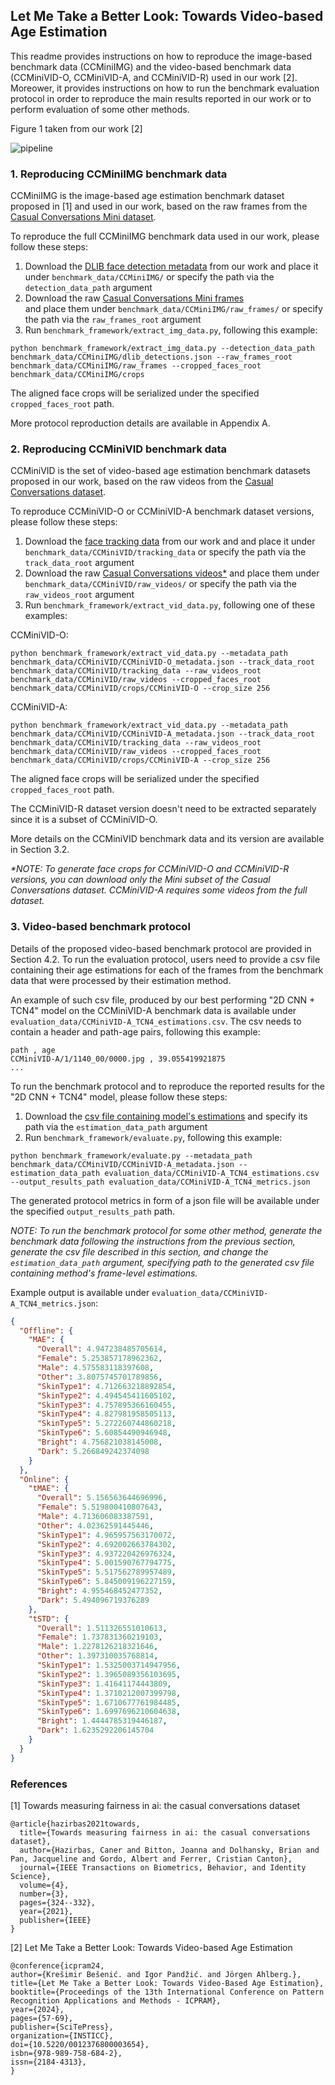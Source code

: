 ## Let Me Take a Better Look: Towards Video-based Age Estimation

This readme provides instructions on how to reproduce the image-based benchmark data (CCMiniIMG)
and the video-based benchmark data (CCMiniVID-O, CCMiniVID-A, and CCMiniVID-R) used in our work [2]. 
Moreower, it provides instructions on how to run the benchmark evaluation protocol in order to 
reproduce the main results reported in our work or to perform evaluation of some other methods.

Figure 1 taken from our work [2]

![pipeline](./pipeline.png)


### 1. Reproducing CCMiniIMG benchmark data

CCMiniIMG is the image-based age estimation benchmark dataset proposed in [1] and used in 
our work, based on the raw frames from the 
[Casual Conversations Mini dataset](https://ai.meta.com/datasets/casual-conversations-dataset/). 

To reproduce the full CCMiniIMG benchmark data used in our work, please follow these steps:
1. Download the [DLIB face detection metadata](https://ferhr-my.sharepoint.com/:u:/g/personal/kbr122017_fer_hr/EemyxVpcFQhAnvfpEVt7-UgBevuTdbjRHhakEczPU9X-Vg?e=zn8uxl) 
   from our work and place it under `benchmark_data/CCMiniIMG/` or specify the path via the 
   `detection_data_path` argument
2. Download the raw 
   [Casual Conversations Mini frames](https://ai.meta.com/datasets/casual-conversations-downloads/)  
   and place them under `benchmark_data/CCMiniIMG/raw_frames/` or specify the path via the
   `raw_frames_root` argument
3. Run `benchmark_framework/extract_img_data.py`, following this example:
```shell
python benchmark_framework/extract_img_data.py --detection_data_path benchmark_data/CCMiniIMG/dlib_detections.json --raw_frames_root benchmark_data/CCMiniIMG/raw_frames --cropped_faces_root benchmark_data/CCMiniIMG/crops
```
The aligned face crops will be serialized under the specified `cropped_faces_root` path.

More protocol reproduction details are available in Appendix A.

### 2. Reproducing CCMiniVID benchmark data

CCMiniVID is the set of video-based age estimation benchmark datasets proposed in our work, 
based on the raw videos from the 
[Casual Conversations dataset](https://ai.meta.com/datasets/casual-conversations-dataset/).

To reproduce CCMiniVID-O or CCMiniVID-A benchmark dataset versions, please follow these steps:
1. Download the [face tracking data](https://ferhr-my.sharepoint.com/:u:/g/personal/kbr122017_fer_hr/EcPrEojSd31Dvxn9SYIPxRcB5b58yyCPd3zetpnwc1MIow?e=EnrmmP) 
   from our work and and place it under `benchmark_data/CCMiniVID/tracking_data` or specify the path
   via the `track_data_root` argument
2. Download the raw 
   [Casual Conversations videos*](https://ai.meta.com/datasets/casual-conversations-downloads/) 
   and place them under `benchmark_data/CCMiniVID/raw_videos/` or specify the path via the
   `raw_videos_root` argument 
3. Run `benchmark_framework/extract_vid_data.py`, following one of these examples:

CCMiniVID-O:
```shell
python benchmark_framework/extract_vid_data.py --metadata_path benchmark_data/CCMiniVID/CCMiniVID-O_metadata.json --track_data_root benchmark_data/CCMiniVID/tracking_data --raw_videos_root benchmark_data/CCMiniVID/raw_videos --cropped_faces_root benchmark_data/CCMiniVID/crops/CCMiniVID-O --crop_size 256
```
CCMiniVID-A:
```shell
python benchmark_framework/extract_vid_data.py --metadata_path benchmark_data/CCMiniVID/CCMiniVID-A_metadata.json --track_data_root benchmark_data/CCMiniVID/tracking_data --raw_videos_root benchmark_data/CCMiniVID/raw_videos --cropped_faces_root benchmark_data/CCMiniVID/crops/CCMiniVID-A --crop_size 256
```

The aligned face crops will be serialized under the specified `cropped_faces_root` path.

The CCMiniVID-R dataset version doesn't need to be extracted separately since it is a subset of 
CCMiniVID-O.

More details on the CCMiniVID benchmark data and its version are available in Section 3.2. 

_*NOTE: To generate face crops for CCMiniVID-O and CCMiniVID-R versions, you can download only 
the Mini subset of the Casual Conversations dataset. CCMiniVID-A requires some videos from the 
full dataset._

### 3. Video-based benchmark protocol

Details of the proposed video-based benchmark protocol are provided in Section 4.2. 
To run the evaluation protocol, users need to provide a csv file containing their 
age estimations for each of the frames from the benchmark data that were processed by 
their estimation method.

An example of such csv file, produced by our best performing "2D CNN + TCN4" model on the 
CCMiniVID-A benchmark data is available under `evaluation_data/CCMiniVID-A_TCN4_estimations.csv`.
The csv needs to contain a header and path-age pairs, following this example:
```
path , age
CCMiniVID-A/1/1140_00/0000.jpg , 39.055419921875
...
```

To run the benchmark protocol and to reproduce the reported results for the "2D CNN + TCN4" 
model, please follow these steps:
1. Download the [csv file containing model's estimations](https://ferhr-my.sharepoint.com/:x:/g/personal/kbr122017_fer_hr/EbOB3Z7SGGhMiFKN8nyc0-YBoFkDADt31msfyYWcuZq1EA?e=OGrV9q) 
   and specify its path via the `estimation_data_path` argument
2. Run `benchmark_framework/evaluate.py`, following this example:
```shell
python benchmark_framework/evaluate.py --metadata_path benchmark_data/CCMiniVID/CCMiniVID-A_metadata.json --estimation_data_path evaluation_data/CCMiniVID-A_TCN4_estimations.csv --output_results_path evaluation_data/CCMiniVID-A_TCN4_metrics.json
```
The generated protocol metrics in form of a json file will be available under the 
specified `output_results_path` path.

_NOTE: To run the benchmark protocol for some other method, generate the benchmark data following 
the instructions from the previous section, generate the csv file described in this section, and 
change the `estimation_data_path` argument, specifying path to the generated csv file 
containing method's frame-level estimations._

Example output is available under `evaluation_data/CCMiniVID-A_TCN4_metrics.json`:
```json
{
  "Offline": {
    "MAE": {
      "Overall": 4.947238485705614,
      "Female": 5.253857178962362,
      "Male": 4.575583118397608,
      "Other": 3.8075745701789856,
      "SkinType1": 4.712663218892854,
      "SkinType2": 4.494545411605102,
      "SkinType3": 4.757895366160455,
      "SkinType4": 4.827981958505113,
      "SkinType5": 5.272260744860218,
      "SkinType6": 5.60854490946948,
      "Bright": 4.756821038145008,
      "Dark": 5.266849242374098
    }
  },
  "Online": {
    "tMAE": {
      "Overall": 5.156563644696996,
      "Female": 5.519800410807643,
      "Male": 4.713606083387591,
      "Other": 4.02362591445446,
      "SkinType1": 4.965957563170072,
      "SkinType2": 4.692002663784302,
      "SkinType3": 4.937220426976324,
      "SkinType4": 5.001590767794775,
      "SkinType5": 5.517562789957489,
      "SkinType6": 5.845009196227159,
      "Bright": 4.955468452477352,
      "Dark": 5.494096719376289
    },
    "tSTD": {
      "Overall": 1.511326551010613,
      "Female": 1.737831360219103,
      "Male": 1.2278126218321646,
      "Other": 1.397310035768814,
      "SkinType1": 1.5325003714947956,
      "SkinType2": 1.3965089356103695,
      "SkinType3": 1.41641174443809,
      "SkinType4": 1.3710212007399798,
      "SkinType5": 1.6710677761984485,
      "SkinType6": 1.6997696210604638,
      "Bright": 1.4444785319446187,
      "Dark": 1.6235292206145704
    }
  }
}
```

### References

[1] Towards measuring fairness in ai: the casual conversations dataset
```
@article{hazirbas2021towards,
  title={Towards measuring fairness in ai: the casual conversations dataset},
  author={Hazirbas, Caner and Bitton, Joanna and Dolhansky, Brian and Pan, Jacqueline and Gordo, Albert and Ferrer, Cristian Canton},
  journal={IEEE Transactions on Biometrics, Behavior, and Identity Science},
  volume={4},
  number={3},
  pages={324--332},
  year={2021},
  publisher={IEEE}
}
```

[2] Let Me Take a Better Look: Towards Video-based Age Estimation
```
@conference{icpram24,
author={Krešimir Bešenić. and Igor Pandžić. and Jörgen Ahlberg.},
title={Let Me Take a Better Look: Towards Video-Based Age Estimation},
booktitle={Proceedings of the 13th International Conference on Pattern Recognition Applications and Methods - ICPRAM},
year={2024},
pages={57-69},
publisher={SciTePress},
organization={INSTICC},
doi={10.5220/0012376800003654},
isbn={978-989-758-684-2},
issn={2184-4313},
}
```
